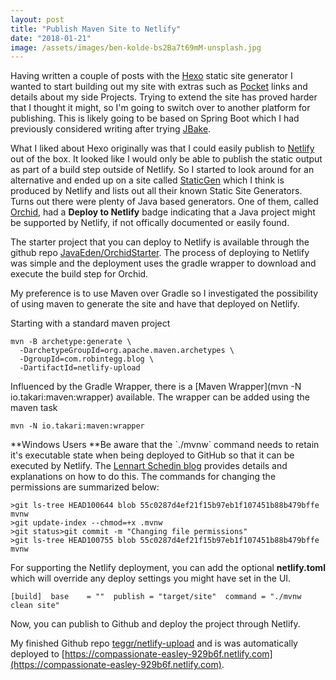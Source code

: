 ```yaml
---
layout: post
title: "Publish Maven Site to Netlify"
date: "2018-01-21"
image: /assets/images/ben-kolde-bs2Ba7t69mM-unsplash.jpg
---
```

Having written a couple of posts with the [Hexo](https://hexo.io/) static site generator I wanted to start building out my site with extras such as [Pocket](https://getpocket.com/) links and details about my side Projects. Trying to extend the site has proved harder that I thought it might, so I'm going to switch over to another platform for publishing. This is likely going to be based on Spring Boot which I had previously considered writing after trying [JBake](http://jbake.org/).

What I liked about Hexo originally was that I could easily publish to [Netlify](https://www.netlify.com/) out of the box. It looked like I would only be able to publish the static output as part of a build step outside of Netlify. So I started to look around for an alternative and ended up on a site called [StaticGen](https://www.staticgen.com/) which I think is produced by Netlify and lists out all their known Static Site Generators. Turns out there were plenty of Java based generators. One of them, called [Orchid](https://javaeden.github.io/Orchid/latest/OrchidCore/), had a **Deploy to Netlify** badge indicating that a Java project might be supported by Netlify, if not offically documented or easily found.

The starter project that you can deploy to Netlify is available through the github repo [JavaEden/OrchidStarter](https://github.com/JavaEden/OrchidStarter). The process of deploying to Netlify was simple and the deployment uses the gradle wrapper to download and execute the build step for Orchid.

My preference is to use Maven over Gradle so I investigated the possibility of using maven to generate the site and have that deployed on Netlify.

Starting with a standard maven project

```
mvn -B archetype:generate \
  -DarchetypeGroupId=org.apache.maven.archetypes \
  -DgroupId=com.robintegg.blog \
  -DartifactId=netlify-upload
```

Influenced by the Gradle Wrapper, there is a \[Maven Wrapper\](mvn -N io.takari:maven:wrapper) available. The wrapper can be added using the maven task

```
mvn -N io.takari:maven:wrapper
```

**Windows Users **Be aware that the \`./mvnw\` command needs to retain it's executable state when being deployed to GitHub so that it can be executed by Netlify. The [Lennart Schedin blog](http://blog.lesc.se/2011/11/how-to-change-file-premissions-in-git.html) provides details and explanations on how to do this. The commands for changing the permissions are summarized below:

```
>git ls-tree HEAD100644 blob 55c0287d4ef21f15b97eb1f107451b88b479bffe mvnw
>git update-index --chmod=+x .mvnw
>git status>git commit -m "Changing file permissions"
>git ls-tree HEAD100755 blob 55c0287d4ef21f15b97eb1f107451b88b479bffe   mvnw
```

For supporting the Netlify deployment, you can add the optional **netlify.toml** which will override any deploy settings you might have set in the UI.

```
[build]  base    = ""  publish = "target/site"  command = "./mvnw clean site"
```

Now, you can publish to Github and deploy the project through Netlify.

My finished Github repo [teggr/netlify-upload](https://github.com/teggr/netlify-upload) and is was automatically deployed to [https://compassionate-easley-929b6f.netlify.com](https://compassionate-easley-929b6f.netlify.com).
